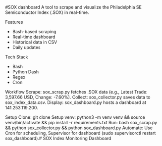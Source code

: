#SOX dashboard
A tool to scrape and visualize the Philadelphia SE Semiconductor Index (.SOX) in real-time.

Features
- Bash-based scraping
- Real-time dashboard
- Historical data in CSV
- Daily updates

Tech Stack
- Bash
- Python Dash
- Regex
- Cron

Workflow
Scrape: sox_scrap.py fetches .SOX data (e.g., Latest Trade: 3,597.66 USD, Change: -7.60%).
Collect: sox_collector.py saves data to sox_index_data.csv.
Display: sox_dashboard.py hosts a dashboard at 141.253.119.200.

Setup
Clone: git clone <repo-url>
Setup venv: python3 -m venv venv && source venv/bin/activate && pip install -r requirements.txt
Run: bash sox_scrap.py && python sox_collector.py && python sox_dashboard.py
Automate: Use Cron for scheduling, Supervisor for dashboard (sudo supervisorctl restart sox_dashboard).# SOX Index Monitoring Dashboard

